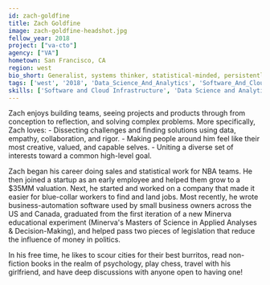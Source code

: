 ```yaml
---
id: zach-goldfine
title: Zach Goldfine
image: zach-goldfine-headshot.jpg
fellow_year: 2018
project: ["va-cto"]
agency: ["VA"]
hometown: San Francisco, CA
region: west
bio_short: Generalist, systems thinker, statistical-minded, persistently curious. Formerly Basketball Operations in the NBA, Director / Founder @ Startups, and Political Advocate @ RepresentUS.
tags: ['west', '2018', 'Data_Science_And_Analytics', 'Software_And_Cloud_Infrastructure']
skills: ['Software and Cloud Infrastructure', 'Data Science and Analytics']
---
```


Zach enjoys building teams, seeing projects and products through from conception to reflection, and solving complex problems. More specifically, Zach loves: - Dissecting challenges and finding solutions using data, empathy, collaboration, and rigor. - Making people around him feel like their most creative, valued, and capable selves. - Uniting a diverse set of interests toward a common high-level goal.

Zach began his career doing sales and statistical work for NBA teams. He then joined a startup as an early employee and helped them grow to a $35MM valuation. Next, he started and worked on a company that made it easier for blue-collar workers to find and land jobs. Most recently, he wrote business-automation software used by small business owners across the US and Canada, graduated from the first iteration of a new Minerva educational experiment (Minerva's Masters of Science in Applied Analyses & Decision-Making), and helped pass two pieces of legislation that reduce the influence of money in politics.

In his free time, he likes to scour cities for their best burritos, read non-fiction books in the realm of psychology, play chess, travel with his girlfriend, and have deep discussions with anyone open to having one!
